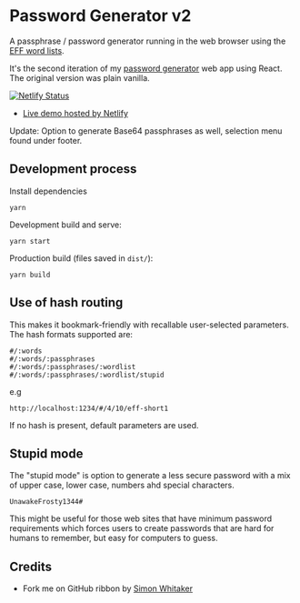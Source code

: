 # Password Generator v2

A passphrase / password generator running in the web browser using the [EFF word lists](https://www.eff.org/deeplinks/2016/07/new-wordlists-random-passphrases).

It's the second iteration of my [password generator](https://github.com/andygock/password-generator) web app using React. The original version was plain vanilla.

[![Netlify Status](https://api.netlify.com/api/v1/badges/7eecd76e-39df-47db-84a1-26abaa5c93dd/deploy-status)](https://app.netlify.com/sites/p4ss/deploys)

- [Live demo hosted by Netlify](https://p4ss.netlify.app)

Update: Option to generate Base64 passphrases as well, selection menu found under footer.

## Development process

Install dependencies

    yarn

Development build and serve:

    yarn start

Production build (files saved in `dist/`):

    yarn build

## Use of hash routing

This makes it bookmark-friendly with recallable user-selected parameters. The hash formats supported are:

    #/:words
    #/:words/:passphrases
    #/:words/:passphrases/:wordlist
    #/:words/:passphrases/:wordlist/stupid

e.g

    http://localhost:1234/#/4/10/eff-short1

If no hash is present, default parameters are used.

## Stupid mode

The "stupid mode" is option to generate a less secure password with a mix of upper case, lower case, numbers ahd special characters.

    UnawakeFrosty1344#

This might be useful for those web sites that have minimum password requirements which forces users to create passwords that are hard for humans to remember, but easy for computers to guess.

## Credits

- Fork me on GitHub ribbon by [Simon Whitaker](https://github.com/simonwhitaker/github-fork-ribbon-css)
